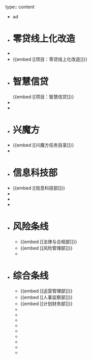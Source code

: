type:: content

- ad
- # 零贷线上化改造
-
- {{embed [[项目：零贷线上化改造]]}}
- # 智慧信贷
  {{embed [[项目：智慧信贷]]}}
-
-
- # 兴魔方
- {{embed [[兴魔方任务目录]]}}
-
- # 信息科技部
- {{embed [[信息科技部]]}}
-
-
-
- # 风险条线
	- {{embed [[法律与合规部]]}}
	- {{embed [[风险管理部]]}}
	-
- # 综合条线
	- {{embed [[运营管理部]]}}
	- {{embed [[人事监察部]]}}
	- {{embed [[计划财务部]]}}
	-
	-
	-
	-
	-
	-
	-
	-
	-